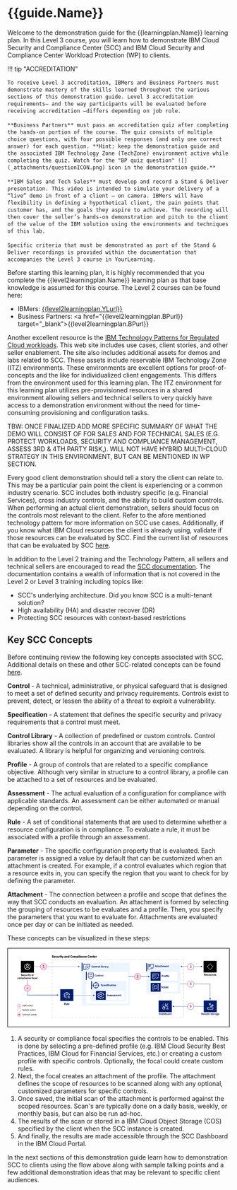 # {{guide.Name}}

Welcome to the demonstration guide for the {{learningplan.Name}} learning plan. In this Level 3 course, you will learn how to demonstrate IBM Cloud Security and Compliance Center (SCC) and IBM Cloud Security and Compliance Center Workload Protection (WP) to clients. 

!!! tip "ACCREDITATION"
    
    To receive Level 3 accreditation, IBMers and Business Partners must demonstrate mastery of the skills learned throughout the various sections of this demonstration guide. Level 3 accreditation requirements— and the way participants will be evaluated before receiving accreditation —differs depending on job role.

    **Business Partners** must pass an accreditation quiz after completing the hands-on portion of the course. The quiz consists of multiple choice questions, with four possible responses (and only one correct answer) for each question. **Hint: keep the demonstration guide and the associated IBM Technology Zone (TechZone) environment active while completing the quiz. Watch for the "BP quiz question" ![](_attachments/questionICON.png) icon in the demonstration guide.**

    **IBM Sales and Tech Sales** must develop and record a Stand & Deliver presentation. This video is intended to simulate your delivery of a “live” demo in front of a client — on camera. IBMers will have flexibility in defining a hypothetical client, the pain points that customer has, and the goals they aspire to achieve. The recording will then cover the seller’s hands-on demonstration and pitch to the client of the value of the IBM solution using the environments and techniques of this lab.

    Specific criteria that must be demonstrated as part of the Stand & Deliver recordings is provided within the documentation that accompanies the Level 3 course in YourLearning.

Before starting this learning plan, it is highly recommended that you complete the {{level2learningplan.Name}} learning plan as that base knowledge is assumed for this course. The Level 2 courses can be found here:

- IBMers: <a href="{{level2learningplan.YLurl}}" target="_blank">{{level2learningplan.YLurl}}</a>
- Business Partners: <a href="{{level2learningplan.BPurl}} target="_blank">{{level2learningplan.BPurl}}</a>

Another excellent resource is the <a href="https://pages.github.ibm.com/IBM-Cloud-Satellite-and-PaaS-Community/technology-pattern-scc/" target="_blank">IBM Technology Patterns for Regulated Cloud workloads</a>. This web site includes use cases, client stories, and other seller enablement. The site also includes additional assets for demos and labs related to SCC. These assets include reservable IBM Technology Zone (ITZ) environments. These environments are excellent options for proof-of-concepts and the like for individualized client engagements. This differs from the environment used for this learning plan. The ITZ environment for this learning plan utilizes pre-provisioned resources in a shared environment allowing sellers and technical sellers to very quickly have access to a demonstration environment without the need for time-consuming provisioning and configuration tasks.

TBW: ONCE FINALIZED ADD MORE SPECIFIC SUMMARY OF WHAT THE DEMO WILL CONSIST OF FOR SALES AND FOR TECHNICAL SALES (E.G. PROTECT WORKLOADS, SECURITY AND COMPLIANCE MANAGEMENT, ASSESS 3RD & 4TH PARTY RISK,). WILL NOT HAVE  HYBRID MULTI-CLOUD STRATEGY IN THIS ENVIRONMENT, BUT CAN BE MENTIONED IN WP SECTION.

Every good client demonstration should tell a story the client can relate to. This may be a particular pain point the client is experiencing or a common industry scenario. SCC includes both industry specific (e.g. Financial Services), cross industry controls, and the ability to build custom controls. When performing an actual client demonstration, sellers should focus on the controls most relevant to the client. Refer to the afore mentioned technology pattern for more information on SCC use cases. Additionally, if you know what IBM Cloud resources the client is already using, validate if those resources can be evaluated by SCC. Find the current list of resources that can be evaluated by SCC <a href="https://cloud.ibm.com/docs/security-compliance?topic=security-compliance-scannable-components&interface=ui" target="_blank">here</a>.

In addition to the Level 2 training and the Technology Pattern, all sellers and technical sellers are encouraged to read the <a href="https://cloud.ibm.com/docs/security-compliance?topic=security-compliance-getting-started&interface=ui" target="_blank">SCC documentation</a>. The documentation contains a wealth of information that is not covered in the Level 2 or Level 3 training including topics like:

  - SCC's underlying architecture. Did you know SCC is a multi-tenant solution?
  - High availability (HA) and disaster recover (DR)
  - Protecting SCC resources with context-based restrictions

## Key SCC Concepts
Before continuing review the following key concepts associated with SCC. Additional details on these and other SCC-related concepts can be found <a href="https://cloud.ibm.com/docs/security-compliance?topic=security-compliance-posture-management" target="_blank">here</a>.

**Control** - A technical, administrative, or physical safeguard that is designed to meet a set of defined security and privacy requirements. Controls exist to prevent, detect, or lessen the ability of a threat to exploit a vulnerability.

**Specification** - A statement that defines the specific security and privacy requirements that a control must meet.

**Control Library** - A collection of predefined or custom controls. Control libraries show all the controls in an account that are available to be evaluated. A library is helpful for organizing and versioning controls. 

**Profile** - A group of controls that are related to a specific compliance objective. Although very similar in structure to a control library, a profile can be attached to a set of resources and be evaluated. 

**Assessment** - The actual evaluation of a configuration for compliance with applicable standards. An assessment can be either automated or manual depending on the control. 

**Rule** - A set of conditional statements that are used to determine whether a resource configuration is in compliance. To evaluate a rule, it must be associated with a profile through an assessment.

**Parameter** - The specific configuration property that is evaluated. Each parameter is assigned a value by default that can be customized when an attachment is created. For example, if a control evaluates which region that a resource exits in, you can specify the region that you want to check for by defining the parameter.

**Attachment** - The connection between a profile and scope that defines the way that SCC conducts an evaluation. An attachment is formed by selecting the grouping of resources to be evaluates and a profile. Then, you specify the parameters that you want to evaluate for. Attachments are evaluated once per day or can be initiated as needed.

These concepts can be visualized in these steps:

![](_attachments/SCC-flow-1.png)

1. A security or compliance focal specifies the controls to be enabled.  This is done by selecting a pre-defined profile (e.g. IBM Cloud Security Best Practices, IBM Cloud for Financial Services, etc.) or creating a custom profile with specific controls. Optionally, the focal could create custom rules.
2. Next, the focal creates an attachment of the profile. The attachment defines the scope of resources to be scanned along with any optional, customized parameters for specific controls.
3. Once saved, the initial scan of the attachment is performed against the scoped resources. Scan's are typically done on a daily basis, weekly, or monthly basis, but can also be run ad-hoc.
4. The results of the scan or stored in a IBM Cloud Object Storage (COS) specified by the client when the SCC instance is created.
5. And finally, the results are made accessible through the SCC Dashboard in the IBM Cloud Portal.

In the next sections of this demonstration guide learn how to demonstration SCC to clients using the flow above along with sample talking points and a few additional demonstration ideas that may be relevant to specific client audiences.